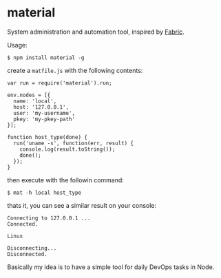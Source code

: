 # material

System administration and automation tool, inspired by [Fabric][1].

Usage:
```
$ npm install material -g
```

create a `matfile.js` with the following contents:
```
var run = require('material').run;

env.nodes = [{
  name: 'local',
  host: '127.0.0.1',
  user: 'my-username',
  pkey: 'my-pkey-path'
}];

function host_type(done) {
  run('uname -s', function(err, result) {
    console.log(result.toString());
    done();
  });
}
```

then execute with the followin command:
```
$ mat -h local host_type
```

thats it, you can see a similar result on your console:
```
Connecting to 127.0.0.1 ...
Connected.

Linux

Disconnecting...
Disconnected.
```

Basically my idea is to have a simple tool for daily DevOps tasks in Node.

[1]: http://fabfile.org
